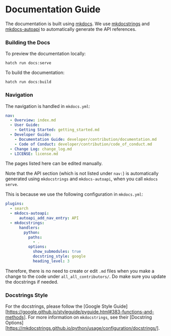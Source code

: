 # Documentation Guide

The documentation is built using [mkdocs](https://www.mkdocs.org/). We use [mkdocstrings](https://mkdocstrings.github.io/) and [mkdocs-autoapi](https://mkdocs-autoapi.readthedocs.io/en/latest/) to automatically generate the API references.

### Building the Docs
To preview the documentation locally:
```console
hatch run docs:serve
```

To build the documentation:
```console
hatch run docs:build
```

### Navigation
The navigation is handled in `mkdocs.yml`:
```yaml
nav:
  - Overview: index.md
  - User Guide:
    - Getting Started: getting_started.md
  - Developer Guide:
    - Documentation Guide: developer/contribution/documentation.md
    - Code of Conduct: developer/contribution/code_of_conduct.md
  - Change Log: change_log.md
  - LICENSE: license.md
```
The pages listed here can be edited manually.

Note that the API section (which is not listed under `nav:`) is automatically generated using `mkdocstrings` and `mkdocs-autoapi`, when you call `mkdocs serve`.

This is because we use the following configuration in `mkdocs.yml`:
```yaml
plugins:
  - search
  - mkdocs-autoapi:
      autoapi_add_nav_entry: API
  - mkdocstrings:
      handlers:
        python:
          paths:
            - .
          options:
            show_submodules: true
            docstring_style: google
            heading_level: 3
```

Therefore, there is no need to create or edit `.md` files when you make a change to the code under `all_all_contributors/`. Do make sure you update the docstrings if needed.

### Docstrings Style
For the docstrings, please follow the [Google Style Guide][https://google.github.io/styleguide/pyguide.html#383-functions-and-methods]. For more information on `mkdocstrings`, see their [Docstring Options][https://mkdocstrings.github.io/python/usage/configuration/docstrings/].

